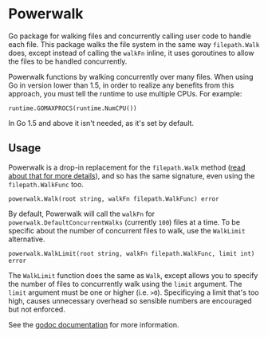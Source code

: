 # Powerwalk

Go package for walking files and concurrently calling user code to handle each file.  This package walks the file system in the same way `filepath.Walk` does, except instead of calling the `walkFn` inline, it uses goroutines to allow the files to be handled concurrently.

Powerwalk functions by walking concurrently over many files. When using Go in version lower than 1.5, in order to realize any benefits from this approach, you must tell the runtime to use multiple CPUs. For example:

```
runtime.GOMAXPROCS(runtime.NumCPU())
```

In Go 1.5 and above it isn't needed, as it's set by default.

## Usage

Powerwalk is a drop-in replacement for the `filepath.Walk` method ([read about that for more details](http://golang.org/pkg/path/filepath/#Walk)), and so has the same signature, even using the `filepath.WalkFunc` too.

```
powerwalk.Walk(root string, walkFn filepath.WalkFunc) error
```

By default, Powerwalk will call the `walkFn` for `powerwalk.DefaultConcurrentWalks` (currently `100`) files at a time.  To be specific about the number of concurrent files to walk, use the `WalkLimit` alternative.

```
powerwalk.WalkLimit(root string, walkFn filepath.WalkFunc, limit int) error
```

The `WalkLimit` function does the same as `Walk`, except allows you to specify the number of files to concurrently walk using the `limit` argument.  The `limit` argument must be one or higher (i.e. `>0`).  Specificying a limit that's too high, causes unnecessary overhead so sensible numbers are encouraged but not enforced.

See the [godoc documentation](http://godoc.org/github.com/stretchr/powerwalk) for more information.
